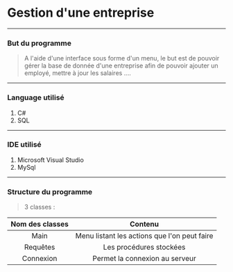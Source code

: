# Gestion d'une entreprise #
* * *
### But du programme ###
> A l'aide d'une interface sous forme d'un menu, le but est de pouvoir gérer la base de donnée d'une entreprise afin de pouvoir
ajouter un employé, mettre à jour les salaires ....
* * *
### Language utilisé ###
1. C#
2. SQL
* * *
### IDE utilisé ###
1. Microsoft Visual Studio
2. MySql
* * *
### Structure du programme ###
> 3 classes :

|Nom des classes|Contenu                                     |
|:-------------:|:------------------------------------------:|
|Main           |Menu listant les actions que l'on peut faire|
|Requêtes       |Les procédures stockées                     |
|Connexion      |Permet la connexion au serveur              |
